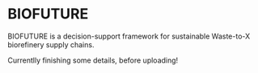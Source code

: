 # BIOFUTURE
BIOFUTURE is a decision-support framework for sustainable Waste-to-X biorefinery supply chains.

Currentlly finishing some details, before uploading!
